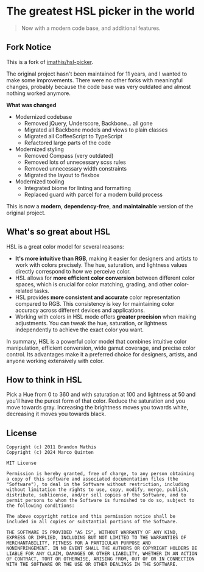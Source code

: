 # The greatest HSL picker in the world
> Now with a modern code base, and additional features.

## Fork Notice

This is a fork of [imathis/hsl-picker](https://github.com/imathis/hsl-picker).

The original project hasn't been maintained for 11 years, and I wanted to make some improvements. There were no other forks with meaningful changes, probably because the code base was very outdated and almost nothing worked anymore.

**What was changed**
- Modernized codebase
  - Removed jQuery, Underscore, Backbone... all gone
  - Migrated all Backbone models and views to plain classes
  - Migrated all CoffeeScript to TypeScript
  - Refactored large parts of the code
- Modernized styling
  - Removed Compass (very outdated)
  - Removed lots of unnecessary scss rules
  - Removed unnecessary width constraints
  - Migrated the layout to flexbox
- Modernized tooling
  - Integrated biome for linting and formatting
  - Replaced guard with parcel for a modern build process

This is now a **modern**, **dependency-free**, **and maintainable** version of the original project.

## What's so great about HSL

HSL is a great color model for several reasons:

- **It's more intuitive than RGB**, making it easier for designers and artists to work with colors precisely. The hue, saturation, and lightness values directly correspond to how we perceive color.
- HSL allows for **more efficient color conversion** between different color spaces, which is crucial for color matching, grading, and other color-related tasks.
- HSL provides **more consistent and accurate** color representation compared to RGB. This consistency is key for maintaining color accuracy across different devices and applications.
- Working with colors in HSL mode offers **greater precision** when making adjustments. You can tweak the hue, saturation, or lightness independently to achieve the exact color you want.

In summary, HSL is a powerful color model that combines intuitive color manipulation, efficient conversion, wide gamut coverage, and precise color control. Its advantages make it a preferred choice for designers, artists, and anyone working extensively with color.

## How to think in HSL

Pick a Hue from 0 to 360 and with saturation at 100 and lightness at 50 and you'll have the purest form of that color. Reduce the saturation and you move towards gray. Increasing the brightness moves you towards white, decreasing it moves you towards black.

## License

```
Copyright (c) 2011 Brandon Mathis
Copyright (c) 2024 Marco Quinten

MIT License

Permission is hereby granted, free of charge, to any person obtaining
a copy of this software and associated documentation files (the
"Software"), to deal in the Software without restriction, including
without limitation the rights to use, copy, modify, merge, publish,
distribute, sublicense, and/or sell copies of the Software, and to
permit persons to whom the Software is furnished to do so, subject to
the following conditions:

The above copyright notice and this permission notice shall be
included in all copies or substantial portions of the Software.

THE SOFTWARE IS PROVIDED "AS IS", WITHOUT WARRANTY OF ANY KIND,
EXPRESS OR IMPLIED, INCLUDING BUT NOT LIMITED TO THE WARRANTIES OF
MERCHANTABILITY, FITNESS FOR A PARTICULAR PURPOSE AND
NONINFRINGEMENT. IN NO EVENT SHALL THE AUTHORS OR COPYRIGHT HOLDERS BE
LIABLE FOR ANY CLAIM, DAMAGES OR OTHER LIABILITY, WHETHER IN AN ACTION
OF CONTRACT, TORT OR OTHERWISE, ARISING FROM, OUT OF OR IN CONNECTION
WITH THE SOFTWARE OR THE USE OR OTHER DEALINGS IN THE SOFTWARE.
```
